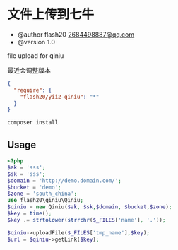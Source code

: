 文件上传到七牛
=================================
* @author flash20 <2684498887@qq.com>
* @version 1.0

file upload for qiniu

最近会调整版本

```json
{
  "require": {
    "flash20/yii2-qiniu": "*"
  }
}
```
```php
composer install
```

Usage
-----

```php
<?php
$ak = 'sss';
$sk = 'sss';
$domain = 'http://demo.domain.com/';
$bucket = 'demo';
$zone = 'south_china';
use flash20\qiniu\Qiniu;
$qiniu = new Qiniu($ak, $sk,$domain, $bucket,$zone);
$key = time();
$key .= strtolower(strrchr($_FILES['name'], '.'));

$qiniu->uploadFile($_FILES['tmp_name'],$key);
$url = $qiniu->getLink($key);
```
